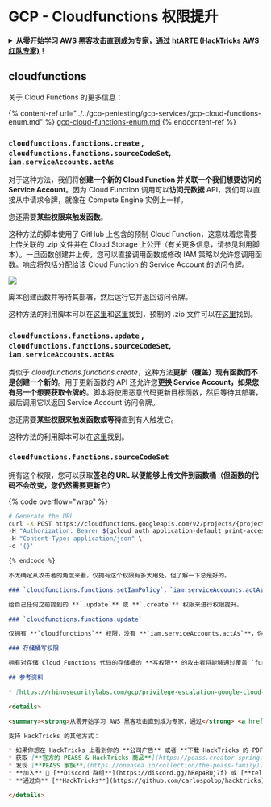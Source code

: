 # GCP - Cloudfunctions 权限提升

<details>

<summary><strong>从零开始学习 AWS 黑客攻击直到成为专家，通过</strong> <a href="https://training.hacktricks.xyz/courses/arte"><strong>htARTE (HackTricks AWS 红队专家)</strong></a><strong>！</strong></summary>

支持 HackTricks 的其他方式：

* 如果您想在 **HackTricks 中看到您的公司广告** 或 **下载 HackTricks 的 PDF 版本**，请查看[**订阅计划**](https://github.com/sponsors/carlospolop)！
* 获取 [**官方 PEASS & HackTricks 商品**](https://peass.creator-spring.com)
* 发现 [**PEASS 家族**](https://opensea.io/collection/the-peass-family)，我们独家的 [**NFTs 集合**](https://opensea.io/collection/the-peass-family)
* **加入** 💬 [**Discord 群组**](https://discord.gg/hRep4RUj7f) 或 [**telegram 群组**](https://t.me/peass) 或在 **Twitter** 🐦 上**关注**我 [**@carlospolopm**](https://twitter.com/carlospolopm)**。**
* **通过向** [**HackTricks**](https://github.com/carlospolop/hacktricks) 和 [**HackTricks Cloud**](https://github.com/carlospolop/hacktricks-cloud) github 仓库提交 PR 来分享您的黑客技巧。

</details>

## cloudfunctions

关于 Cloud Functions 的更多信息：

{% content-ref url="../../gcp-pentesting/gcp-services/gcp-cloud-functions-enum.md" %}
[gcp-cloud-functions-enum.md](../../gcp-pentesting/gcp-services/gcp-cloud-functions-enum.md)
{% endcontent-ref %}

### `cloudfunctions.functions.create` , `cloudfunctions.functions.sourceCodeSet`_,_ `iam.serviceAccounts.actAs`

对于这种方法，我们将**创建一个新的 Cloud Function 并关联一个我们想要访问的 Service Account**。因为 Cloud Function 调用可以**访问元数据** API，我们可以直接从中请求令牌，就像在 Compute Engine 实例上一样。

您还需要**某些权限来触发函数**。

这种方法的脚本使用了 GitHub 上包含的预制 Cloud Function，这意味着您需要上传关联的 .zip 文件并在 Cloud Storage 上公开（有关更多信息，请参见利用脚本）。一旦函数创建并上传，您可以直接调用函数或修改 IAM 策略以允许您调用函数。响应将包括分配给该 Cloud Function 的 Service Account 的访问令牌。

![](https://rhinosecuritylabs.com/wp-content/uploads/2020/04/image12-750x618.png)

脚本创建函数并等待其部署，然后运行它并返回访问令牌。

这种方法的利用脚本可以在[这里](https://github.com/RhinoSecurityLabs/GCP-IAM-Privilege-Escalation/blob/master/ExploitScripts/cloudfunctions.functions.create-call.py)和[这里](https://github.com/RhinoSecurityLabs/GCP-IAM-Privilege-Escalation/blob/master/ExploitScripts/cloudfunctions.functions.create-setIamPolicy.py)找到，预制的 .zip 文件可以在[这里](https://github.com/RhinoSecurityLabs/GCP-IAM-Privilege-Escalation/tree/master/ExploitScripts/CloudFunctions)找到。

### `cloudfunctions.functions.update` , `cloudfunctions.functions.sourceCodeSet`_,_ `iam.serviceAccounts.actAs`

类似于 _cloudfunctions.functions.create_，这种方法**更新（覆盖）现有函数而不是创建一个新的**。用于更新函数的 API 还允许您**更换 Service Account，如果您有另一个想要获取令牌的**。脚本将使用恶意代码更新目标函数，然后等待其部署，最后调用它以返回 Service Account 访问令牌。

您还需要**某些权限来触发函数或等待**直到有人触发它。

这种方法的利用脚本可以在[这里](https://github.com/RhinoSecurityLabs/GCP-IAM-Privilege-Escalation/blob/master/ExploitScripts/cloudfunctions.functions.update.py)找到。

### `cloudfunctions.functions.sourceCodeSet`

拥有这个权限，您可以获取**签名的 URL 以便能够上传文件到函数桶（但函数的代码不会改变，您仍然需要更新它）**

{% code overflow="wrap" %}
```bash
# Generate the URL
curl -X POST https://cloudfunctions.googleapis.com/v2/projects/{project-id}/locations/{location}/functions:generateUploadUrl \
-H "Authorization: Bearer $(gcloud auth application-default print-access-token)" \
-H "Content-Type: application/json" \
-d '{}'
```
```markdown
{% endcode %}

不太确定从攻击者的角度来看，仅拥有这个权限有多大用处，但了解一下总是好的。

### `cloudfunctions.functions.setIamPolicy`，`iam.serviceAccounts.actAs`

给自己任何之前提到的 **`.update`** 或 **`.create`** 权限来进行权限提升。

### `cloudfunctions.functions.update`

仅拥有 **`cloudfunctions`** 权限，没有 **`iam.serviceAccounts.actAs`**，你 **将无法更新函数，所以这不是一个有效的权限提升。**

### 存储桶写权限

拥有对存储 Cloud Functions 代码的存储桶的 **写权限** 的攻击者将能够通过覆盖 `function_code.zip` 来 **修改代码**，并且一旦执行就能够 **执行任意** 代码。

## 参考资料

* [https://rhinosecuritylabs.com/gcp/privilege-escalation-google-cloud-platform-part-1/](https://rhinosecuritylabs.com/gcp/privilege-escalation-google-cloud-platform-part-1/)

<details>

<summary><strong>从零开始学习 AWS 黑客攻击直到成为专家，通过</strong> <a href="https://training.hacktricks.xyz/courses/arte"><strong>htARTE (HackTricks AWS 红队专家)</strong></a><strong>！</strong></summary>

支持 HackTricks 的其他方式：

* 如果你想在 HackTricks 上看到你的 **公司广告** 或者 **下载 HackTricks 的 PDF** 版本，请查看 [**订阅计划**](https://github.com/sponsors/carlospolop)！
* 获取 [**官方的 PEASS & HackTricks 商品**](https://peass.creator-spring.com)
* 发现 [**PEASS 家族**](https://opensea.io/collection/the-peass-family)，我们独家的 [**NFT 集合**](https://opensea.io/collection/the-peass-family)
* **加入** 💬 [**Discord 群组**](https://discord.gg/hRep4RUj7f) 或 [**telegram 群组**](https://t.me/peass) 或在 **Twitter** 🐦 上 **关注** 我 [**@carlospolopm**](https://twitter.com/carlospolopm)**。**
* **通过向** [**HackTricks**](https://github.com/carlospolop/hacktricks) 和 [**HackTricks Cloud**](https://github.com/carlospolop/hacktricks-cloud) github 仓库提交 PR 来 **分享你的黑客技巧**。

</details>
```
